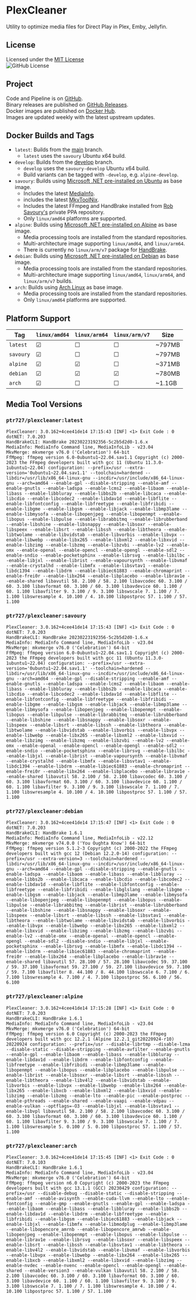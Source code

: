 
# PlexCleaner

Utility to optimize media files for Direct Play in Plex, Emby, Jellyfin.

## License

Licensed under the [MIT License](./LICENSE)  
![GitHub License](https://img.shields.io/github/license/ptr727/PlexCleaner)

## Project

Code and Pipeline is on [GitHub](https://github.com/ptr727/PlexCleaner).  
Binary releases are published on [GitHub Releases](https://github.com/ptr727/PlexCleaner/releases).  
Docker images are published on [Docker Hub](https://hub.docker.com/r/ptr727/plexcleaner).  
Images are updated weekly with the latest upstream updates.

## Docker Builds and Tags

- `latest`: Builds from the [main](https://github.com/ptr727/PlexCleaner/tree/main) branch.
  - `latest` uses the `savoury` Ubuntu x64 build.
- `develop`: Builds from the [develop](https://github.com/ptr727/PlexCleaner/tree/develop) branch.
  - `develop` uses the `savoury-develop` Ubuntu x64 build.
  - Build variants can be tagged with `-develop`, e.g. `alpine-develop`.
- `savoury`: Builds using [Microsoft .NET pre-installed on Ubuntu](https://hub.docker.com/_/microsoft-dotnet-sdk/) as base image.
  - Includes the latest [MediaInfo](https://mediaarea.net/en/MediaInfo/Download/Ubuntu).
  - includes the latest [MkvToolNix](https://mkvtoolnix.download/downloads.html#ubuntu).
  - Includes the latest FFmpeg and HandBrake installed from [Rob Savoury's](https://launchpad.net/~savoury1) private PPA repository.
  - Only `linux/amd64` platforms are supported.
- `alpine`: Builds using [Microsoft .NET pre-installed on Alpine](https://hub.docker.com/_/microsoft-dotnet-sdk/) as base image.
  - Media processing tools are installed from the standard repositories.
  - Multi-architecture image supporting `linux/amd64`, and `linux/arm64`.
  - There is currently no `linux/arm/v7` package for [HandBrake](https://pkgs.alpinelinux.org/packages?name=handbrake&branch=edge&repo=&arch=&maintainer=).
- `debian`: Builds using [Microsoft .NET pre-installed on Debian](https://hub.docker.com/_/microsoft-dotnet-sdk/) as base image.
  - Media processing tools are installed from the standard repositories.
  - Multi-architecture image supporting `linux/amd64`, `linux/arm64`, and `linux/arm/v7` builds.
- `arch`: Builds using [Arch Linux](https://hub.docker.com/_/archlinux) as base image.
  - Media processing tools are installed from the standard repositories.
  - Only `linux/amd64` platforms are supported.

## Platform Support

| Tag | `linux/amd64` | `linux/arm64` | `linux/arm/v7` | Size |
| --- | --- | --- | --- | --- |
| `latest` | &#9745; | &#9744; | &#9744; | ~797MB |
| `savoury` | &#9745; | &#9744; | &#9744; | ~797MB |
| `alpine` | &#9745; | &#9745; | &#9744; | ~371MB |
| `debian` | &#9745; | &#9745; | &#9745; | ~780MB |
| `arch` | &#9745; | &#9744; | &#9744; | ~1.1GB |

## Media Tool Versions

### `ptr727/plexcleaner:latest`

```text
PlexCleaner: 3.0.162+4cee41de14 17:15:43 [INF] <1> Exit Code : 0
dotNET: 7.0.203
HandBrakeCLI: HandBrake 20230223192356-5c2b5d2d0-1.6.x
MediaInfo: MediaInfo Command line, MediaInfoLib - v23.04
MkvMerge: mkvmerge v76.0 ('Celebration') 64-bit
FfMpeg: ffmpeg version 6.0-0ubuntu1~22.04.sav1.1 Copyright (c) 2000-2023 the FFmpeg developers built with gcc 11 (Ubuntu 11.3.0-1ubuntu1~22.04) configuration: --prefix=/usr --extra-version='0ubuntu1~22.04.sav1.1' --toolchain=hardened --libdir=/usr/lib/x86_64-linux-gnu --incdir=/usr/include/x86_64-linux-gnu --arch=amd64 --enable-gpl --disable-stripping --enable-amf --enable-gnutls --enable-ladspa --enable-lcms2 --enable-libaom --enable-libass --enable-libbluray --enable-libbs2b --enable-libcaca --enable-libcdio --enable-libcodec2 --enable-libdav1d --enable-libflite --enable-libfontconfig --enable-libfreetype --enable-libfribidi --enable-libgme --enable-libgsm --enable-libjack --enable-libmp3lame --enable-libmysofa --enable-libopenjpeg --enable-libopenmpt --enable-libopus --enable-libpulse --enable-librabbitmq --enable-librubberband --enable-libshine --enable-libsnappy --enable-libsoxr --enable-libspeex --enable-libsrt --enable-libssh --enable-libtheora --enable-libtwolame --enable-libvidstab --enable-libvorbis --enable-libvpx --enable-libwebp --enable-libx265 --enable-libxml2 --enable-libxvid --enable-libzimg --enable-libzmq --enable-libzvbi --enable-lv2 --enable-omx --enable-openal --enable-opencl --enable-opengl --enable-sdl2 --enable-sndio --enable-pocketsphinx --enable-librsvg --enable-libilbc --enable-libjxl --enable-librist --enable-vapoursynth --enable-libvmaf --enable-crystalhd --enable-libmfx --enable-libsvtav1 --enable-libdc1394 --enable-libdrm --enable-libiec61883 --enable-chromaprint --enable-frei0r --enable-libx264 --enable-libplacebo --enable-librav1e --enable-shared libavutil 58. 2.100 / 58. 2.100 libavcodec 60. 3.100 / 60. 3.100 libavformat 60. 3.100 / 60. 3.100 libavdevice 60. 1.100 / 60. 1.100 libavfilter 9. 3.100 / 9. 3.100 libswscale 7. 1.100 / 7. 1.100 libswresample 4. 10.100 / 4. 10.100 libpostproc 57. 1.100 / 57. 1.100

```

### `ptr727/plexcleaner:savoury`

```text
PlexCleaner: 3.0.162+4cee41de14 17:15:43 [INF] <1> Exit Code : 0
dotNET: 7.0.203
HandBrakeCLI: HandBrake 20230223192356-5c2b5d2d0-1.6.x
MediaInfo: MediaInfo Command line, MediaInfoLib - v23.04
MkvMerge: mkvmerge v76.0 ('Celebration') 64-bit
FfMpeg: ffmpeg version 6.0-0ubuntu1~22.04.sav1.1 Copyright (c) 2000-2023 the FFmpeg developers built with gcc 11 (Ubuntu 11.3.0-1ubuntu1~22.04) configuration: --prefix=/usr --extra-version='0ubuntu1~22.04.sav1.1' --toolchain=hardened --libdir=/usr/lib/x86_64-linux-gnu --incdir=/usr/include/x86_64-linux-gnu --arch=amd64 --enable-gpl --disable-stripping --enable-amf --enable-gnutls --enable-ladspa --enable-lcms2 --enable-libaom --enable-libass --enable-libbluray --enable-libbs2b --enable-libcaca --enable-libcdio --enable-libcodec2 --enable-libdav1d --enable-libflite --enable-libfontconfig --enable-libfreetype --enable-libfribidi --enable-libgme --enable-libgsm --enable-libjack --enable-libmp3lame --enable-libmysofa --enable-libopenjpeg --enable-libopenmpt --enable-libopus --enable-libpulse --enable-librabbitmq --enable-librubberband --enable-libshine --enable-libsnappy --enable-libsoxr --enable-libspeex --enable-libsrt --enable-libssh --enable-libtheora --enable-libtwolame --enable-libvidstab --enable-libvorbis --enable-libvpx --enable-libwebp --enable-libx265 --enable-libxml2 --enable-libxvid --enable-libzimg --enable-libzmq --enable-libzvbi --enable-lv2 --enable-omx --enable-openal --enable-opencl --enable-opengl --enable-sdl2 --enable-sndio --enable-pocketsphinx --enable-librsvg --enable-libilbc --enable-libjxl --enable-librist --enable-vapoursynth --enable-libvmaf --enable-crystalhd --enable-libmfx --enable-libsvtav1 --enable-libdc1394 --enable-libdrm --enable-libiec61883 --enable-chromaprint --enable-frei0r --enable-libx264 --enable-libplacebo --enable-librav1e --enable-shared libavutil 58. 2.100 / 58. 2.100 libavcodec 60. 3.100 / 60. 3.100 libavformat 60. 3.100 / 60. 3.100 libavdevice 60. 1.100 / 60. 1.100 libavfilter 9. 3.100 / 9. 3.100 libswscale 7. 1.100 / 7. 1.100 libswresample 4. 10.100 / 4. 10.100 libpostproc 57. 1.100 / 57. 1.100

```

### `ptr727/plexcleaner:debian`

```text
PlexCleaner: 3.0.162+4cee41de14 17:15:47 [INF] <1> Exit Code : 0
dotNET: 7.0.203
HandBrakeCLI: HandBrake 1.6.1
MediaInfo: MediaInfo Command line, MediaInfoLib - v22.12
MkvMerge: mkvmerge v74.0.0 ('You Oughta Know') 64-bit
FfMpeg: ffmpeg version 5.1.2-3 Copyright (c) 2000-2022 the FFmpeg developers built with gcc 12 (Debian 12.2.0-14) configuration: --prefix=/usr --extra-version=3 --toolchain=hardened --libdir=/usr/lib/x86_64-linux-gnu --incdir=/usr/include/x86_64-linux-gnu --arch=amd64 --enable-gpl --disable-stripping --enable-gnutls --enable-ladspa --enable-libaom --enable-libass --enable-libbluray --enable-libbs2b --enable-libcaca --enable-libcdio --enable-libcodec2 --enable-libdav1d --enable-libflite --enable-libfontconfig --enable-libfreetype --enable-libfribidi --enable-libglslang --enable-libgme --enable-libgsm --enable-libjack --enable-libmp3lame --enable-libmysofa --enable-libopenjpeg --enable-libopenmpt --enable-libopus --enable-libpulse --enable-librabbitmq --enable-librist --enable-librubberband --enable-libshine --enable-libsnappy --enable-libsoxr --enable-libspeex --enable-libsrt --enable-libssh --enable-libsvtav1 --enable-libtheora --enable-libtwolame --enable-libvidstab --enable-libvorbis --enable-libvpx --enable-libwebp --enable-libx265 --enable-libxml2 --enable-libxvid --enable-libzimg --enable-libzmq --enable-libzvbi --enable-lv2 --enable-omx --enable-openal --enable-opencl --enable-opengl --enable-sdl2 --disable-sndio --enable-libjxl --enable-pocketsphinx --enable-librsvg --enable-libmfx --enable-libdc1394 --enable-libdrm --enable-libiec61883 --enable-chromaprint --enable-frei0r --enable-libx264 --enable-libplacebo --enable-librav1e --enable-shared libavutil 57. 28.100 / 57. 28.100 libavcodec 59. 37.100 / 59. 37.100 libavformat 59. 27.100 / 59. 27.100 libavdevice 59. 7.100 / 59. 7.100 libavfilter 8. 44.100 / 8. 44.100 libswscale 6. 7.100 / 6. 7.100 libswresample 4. 7.100 / 4. 7.100 libpostproc 56. 6.100 / 56. 6.100

```

### `ptr727/plexcleaner:alpine`

```text
PlexCleaner: 3.0.162+4cee41de14 17:15:28 [INF] <1> Exit Code : 0
dotNET: 7.0.203
HandBrakeCLI: HandBrake 1.6.1
MediaInfo: MediaInfo Command line, MediaInfoLib - v23.04
MkvMerge: mkvmerge v76.0 ('Celebration') 64-bit
FfMpeg: ffmpeg version 6.0 Copyright (c) 2000-2023 the FFmpeg developers built with gcc 12.2.1 (Alpine 12.2.1_git20220924-r10) 20220924 configuration: --prefix=/usr --disable-librtmp --disable-lzma --disable-static --disable-stripping --enable-avfilter --enable-gnutls --enable-gpl --enable-libaom --enable-libass --enable-libbluray --enable-libdav1d --enable-libdrm --enable-libfontconfig --enable-libfreetype --enable-libfribidi --enable-libmp3lame --enable-libopenmpt --enable-libopus --enable-libplacebo --enable-libpulse --enable-librist --enable-libsoxr --enable-libsrt --enable-libssh --enable-libtheora --enable-libv4l2 --enable-libvidstab --enable-libvorbis --enable-libvpx --enable-libwebp --enable-libx264 --enable-libx265 --enable-libxcb --enable-libxml2 --enable-libxvid --enable-libzimg --enable-libzmq --enable-lto --enable-pic --enable-postproc --enable-pthreads --enable-shared --enable-vaapi --enable-vdpau --enable-vulkan --optflags=-O3 --enable-libjxl --enable-libsvtav1 --enable-libvpl libavutil 58. 2.100 / 58. 2.100 libavcodec 60. 3.100 / 60. 3.100 libavformat 60. 3.100 / 60. 3.100 libavdevice 60. 1.100 / 60. 1.100 libavfilter 9. 3.100 / 9. 3.100 libswscale 7. 1.100 / 7. 1.100 libswresample 5. 0.100 / 5. 0.100 libpostproc 57. 1.100 / 57. 1.100

```

### `ptr727/plexcleaner:arch`

```text
PlexCleaner: 3.0.162+4cee41de14 17:15:45 [INF] <1> Exit Code : 0
dotNET: 7.0.103
HandBrakeCLI: HandBrake 1.6.1
MediaInfo: MediaInfo Command line, MediaInfoLib - v23.04
MkvMerge: mkvmerge v76.0 ('Celebration') 64-bit
FfMpeg: ffmpeg version n6.0 Copyright (c) 2000-2023 the FFmpeg developers built with gcc 13.1.1 (GCC) 20230429 configuration: --prefix=/usr --disable-debug --disable-static --disable-stripping --enable-amf --enable-avisynth --enable-cuda-llvm --enable-lto --enable-fontconfig --enable-gmp --enable-gnutls --enable-gpl --enable-ladspa --enable-libaom --enable-libass --enable-libbluray --enable-libbs2b --enable-libdav1d --enable-libdrm --enable-libfreetype --enable-libfribidi --enable-libgsm --enable-libiec61883 --enable-libjack --enable-libjxl --enable-libmfx --enable-libmodplug --enable-libmp3lame --enable-libopencore_amrnb --enable-libopencore_amrwb --enable-libopenjpeg --enable-libopenmpt --enable-libopus --enable-libpulse --enable-librav1e --enable-librsvg --enable-libsoxr --enable-libspeex --enable-libsrt --enable-libssh --enable-libsvtav1 --enable-libtheora --enable-libv4l2 --enable-libvidstab --enable-libvmaf --enable-libvorbis --enable-libvpx --enable-libwebp --enable-libx264 --enable-libx265 --enable-libxcb --enable-libxml2 --enable-libxvid --enable-libzimg --enable-nvdec --enable-nvenc --enable-opencl --enable-opengl --enable-shared --enable-version3 --enable-vulkan libavutil 58. 2.100 / 58. 2.100 libavcodec 60. 3.100 / 60. 3.100 libavformat 60. 3.100 / 60. 3.100 libavdevice 60. 1.100 / 60. 1.100 libavfilter 9. 3.100 / 9. 3.100 libswscale 7. 1.100 / 7. 1.100 libswresample 4. 10.100 / 4. 10.100 libpostproc 57. 1.100 / 57. 1.100

```
